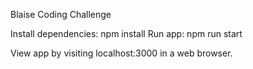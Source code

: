 Blaise Coding Challenge

Install dependencies: npm install
Run app: npm run start

View app by visiting localhost:3000 in a web browser.